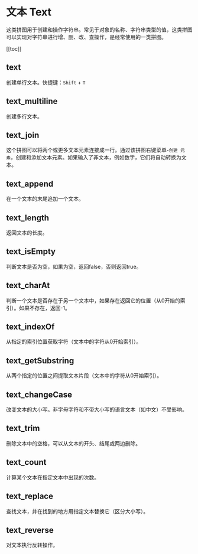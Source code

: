 # 文本 Text

这类拼图用于创建和操作字符串。常见于对象的名称、字符串类型的值，这类拼图可以实现对字符串进行增、删、改、查操作，是经常使用的一类拼图。

[[toc]]

## text

创建单行文本。快捷键：`Shift` + `T`

## text_multiline

创建多行文本。

## text_join

这个拼图可以将两个或更多文本元素连接成一行。通过该拼图右键菜单-`创建 元素`，创建和添加文本元素。如果输入了非文本，例如数字，它们将自动转换为文本。

## text_append

在一个文本的末尾追加一个文本。

## text_length

返回文本的长度。

## text_isEmpty

判断文本是否为空，如果为空，返回false，否则返回true。

## text_charAt

判断一个文本是否存在于另一个文本中，如果存在返回它的位置（从0开始的索引）。如果不存在，返回-1。

## text_indexOf

从指定的索引位置获取字符（文本中的字符从0开始索引）。

## text_getSubstring

从两个指定的位置之间提取文本片段（文本中的字符从0开始索引）。

## text_changeCase

改变文本的大小写。非字母字符和不带大小写的语言文本（如中文）不受影响。

## text_trim

删除文本中的空格，可以从文本的开头、结尾或两边删除。

## text_count

计算某个文本在指定文本中出现的次数。

## text_replace

查找文本，并在找到的地方用指定文本替换它（区分大小写）。

## text_reverse

对文本执行反转操作。


